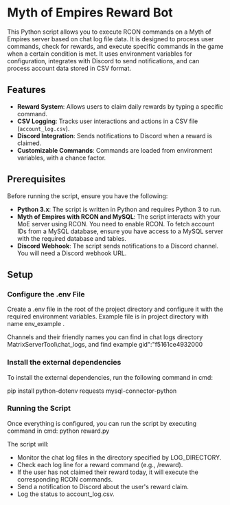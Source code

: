 # Myth of Empires Reward Bot

This Python script allows you to execute RCON commands on a Myth of Empires server based on chat log file data. It is designed to process user commands, check for rewards, and execute specific commands in the game when a certain condition is met. It uses environment variables for configuration, integrates with Discord to send notifications, and can process account data stored in CSV format.

## Features

- **Reward System**: Allows users to claim daily rewards by typing a specific command.
- **CSV Logging**: Tracks user interactions and actions in a CSV file (`account_log.csv`).
- **Discord Integration**: Sends notifications to Discord when a reward is claimed.
- **Customizable Commands**: Commands are loaded from environment variables, with a chance factor.

## Prerequisites

Before running the script, ensure you have the following:

- **Python 3.x**: The script is written in Python and requires Python 3 to run.
- **Myth of Empires with RCON and MySQL**: The script interacts with your MoE server using RCON. You need to enable RCON. To fetch account IDs from a MySQL database, ensure you have access to a MySQL server with the required database and tables.
- **Discord Webhook**: The script sends notifications to a Discord channel. You will need a Discord webhook URL.

## Setup

### Configure the .env File
Create a .env file in the root of the project directory and configure it with the required environment variables. 
Example file is in project directory with name env_example .

Channels and their friendly names you can find in chat logs directory MatrixServerTool\chat_logs, and find example gid":"f5161ce4932000

### Install the external dependencies
To install the external dependencies, run the following command in cmd: 

pip install python-dotenv requests mysql-connector-python

### Running the Script
Once everything is configured, you can run the script by executing command in cmd: python reward.py

The script will:
- Monitor the chat log files in the directory specified by LOG_DIRECTORY.
- Check each log line for a reward command (e.g., /reward).
- If the user has not claimed their reward today, it will execute the corresponding RCON commands.
- Send a notification to Discord about the user's reward claim.
- Log the status to account_log.csv.
